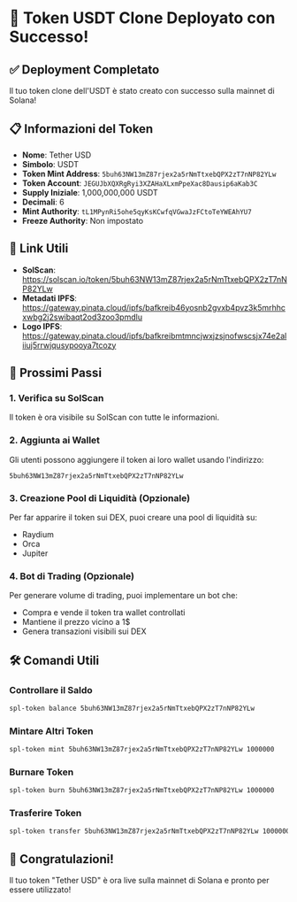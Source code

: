 # 🎉 Token USDT Clone Deployato con Successo!

## ✅ Deployment Completato

Il tuo token clone dell'USDT è stato creato con successo sulla mainnet di Solana!

## 📋 Informazioni del Token

- **Nome**: Tether USD
- **Simbolo**: USDT
- **Token Mint Address**: `5buh63NW13mZ87rjex2a5rNmTtxebQPX2zT7nNP82YLw`
- **Token Account**: `JEGUJbXQXRgRyi3XZAHaXLxmPpeXac8Dausip6aKab3C`
- **Supply Iniziale**: 1,000,000,000 USDT
- **Decimali**: 6
- **Mint Authority**: `tL1MPynRi5ohe5qyKsKCwfqVGwaJzFCtoTeYWEAhYU7`
- **Freeze Authority**: Non impostato

## 🔗 Link Utili

- **SolScan**: https://solscan.io/token/5buh63NW13mZ87rjex2a5rNmTtxebQPX2zT7nNP82YLw
- **Metadati IPFS**: https://gateway.pinata.cloud/ipfs/bafkreib46yosnb2gvxb4pvz3k5mrhhcxwbg2j2swibaqt2od3zoo3pmdlu
- **Logo IPFS**: https://gateway.pinata.cloud/ipfs/bafkreibmtmncjwxjzsjnofwscsjx74e2aliiuj5rrwjqusypooya7tcozy

## 🎯 Prossimi Passi

### 1. Verifica su SolScan
Il token è ora visibile su SolScan con tutte le informazioni.

### 2. Aggiunta ai Wallet
Gli utenti possono aggiungere il token ai loro wallet usando l'indirizzo:
```
5buh63NW13mZ87rjex2a5rNmTtxebQPX2zT7nNP82YLw
```

### 3. Creazione Pool di Liquidità (Opzionale)
Per far apparire il token sui DEX, puoi creare una pool di liquidità su:
- Raydium
- Orca
- Jupiter

### 4. Bot di Trading (Opzionale)
Per generare volume di trading, puoi implementare un bot che:
- Compra e vende il token tra wallet controllati
- Mantiene il prezzo vicino a 1$
- Genera transazioni visibili sui DEX

## 🛠️ Comandi Utili

### Controllare il Saldo
```bash
spl-token balance 5buh63NW13mZ87rjex2a5rNmTtxebQPX2zT7nNP82YLw
```

### Mintare Altri Token
```bash
spl-token mint 5buh63NW13mZ87rjex2a5rNmTtxebQPX2zT7nNP82YLw 1000000
```

### Burnare Token
```bash
spl-token burn 5buh63NW13mZ87rjex2a5rNmTtxebQPX2zT7nNP82YLw 1000000
```

### Trasferire Token
```bash
spl-token transfer 5buh63NW13mZ87rjex2a5rNmTtxebQPX2zT7nNP82YLw 1000000 [DESTINATION_ADDRESS]
```

## 🎉 Congratulazioni!

Il tuo token "Tether USD" è ora live sulla mainnet di Solana e pronto per essere utilizzato! 